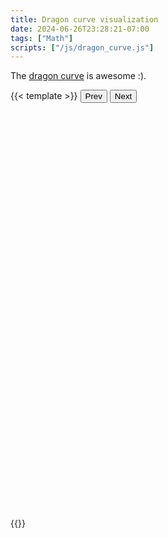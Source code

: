 ```yaml
---
title: Dragon curve visualization
date: 2024-06-26T23:28:21-07:00
tags: ["Math"]
scripts: ["/js/dragon_curve.js"]
---
```


The [dragon curve](https://en.wikipedia.org/wiki/Dragon_curve) is awesome :).

{{< template >}}
<button>Prev</button>
<button>Next</button>
<svg></s
<div id="dragon-curve" style="height: 500px"></div>
{{</ template >}}

